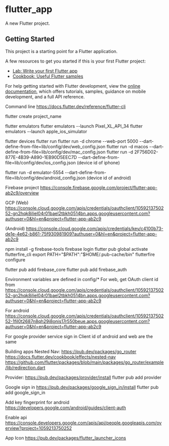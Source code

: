 # flutter_app

A new Flutter project.

## Getting Started

This project is a starting point for a Flutter application.

A few resources to get you started if this is your first Flutter project:

- [Lab: Write your first Flutter app](https://docs.flutter.dev/get-started/codelab)
- [Cookbook: Useful Flutter samples](https://docs.flutter.dev/cookbook)

For help getting started with Flutter development, view the
[online documentation](https://docs.flutter.dev/), which offers tutorials,
samples, guidance on mobile development, and a full API reference.

Command line
https://docs.flutter.dev/reference/flutter-cli

flutter create project_name

flutter emulators
flutter emulators --launch Pixel_XL_API_34
flutter emulators --launch apple_ios_simulator

flutter devices
flutter run
flutter run -d chrome --web-port 5000 --dart-define-from-file=lib/config/dev/web_config.json
flutter run -d macos --dart-define-from-file=lib/config/dev/mac_config.json
flutter run -d 2F756D02-877E-4B39-A890-1EB90D5EEC7D --dart-define-from-file=lib/config/dev/ios_config.json (device id of iphone)

flutter run -d emulator-5554 --dart-define-from-file=lib/config/dev/android_config.json (device id of android)


Firebase project
https://console.firebase.google.com/project/flutter-app-ab2c9/overview

GCP
(Web)
https://console.cloud.google.com/apis/credentials/oauthclient/1059213750252-gn2hqk8iliel04r01bael2tbkh0514bn.apps.googleusercontent.com?authuser=0&hl=en&project=flutter-app-ab2c9

(Android)
https://console.cloud.google.com/apis/credentials/key/c4100b73-de1e-4e62-b861-75f930981909?authuser=0&hl=en&project=flutter-app-ab2c9

npm install -g firebase-tools
firebase login
flutter pub global activate flutterfire_cli
export PATH="$PATH":"$HOME/.pub-cache/bin"
flutterfire configure

flutter pub add firebase_core
flutter pub add firebase_auth

Environment variables are defined in
config/*
For web, get OAuth client id from
https://console.cloud.google.com/apis/credentials/oauthclient/1059213750252-gn2hqk8iliel04r01bael2tbkh0514bn.apps.googleusercontent.com?authuser=0&hl=en&project=flutter-app-ab2c9

For android
https://console.cloud.google.com/apis/credentials/oauthclient/1059213750252-1fil0t2687n8qh29i8onis17r550beue.apps.googleusercontent.com?authuser=0&hl=en&project=flutter-app-ab2c9


For google provider service sign in
Client id of android and web are the same

Building apps
Nested Nav: 
https://pub.dev/packages/go_router
https://docs.flutter.dev/cookbook/effects/nested-nav
https://github.com/flutter/packages/blob/main/packages/go_router/example/lib/redirection.dart

Provider:
https://pub.dev/packages/provider/install
flutter pub add provider

Google sign in
https://pub.dev/packages/google_sign_in/install
flutter pub add google_sign_in

Add key fingerprint for android
https://developers.google.com/android/guides/client-auth

Enable api
https://console.developers.google.com/apis/api/people.googleapis.com/overview?project=1059213750252


App Icon
https://pub.dev/packages/flutter_launcher_icons